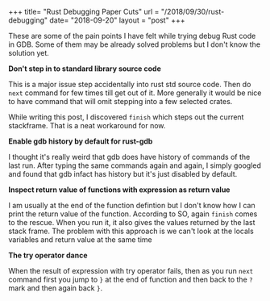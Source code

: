+++
title= "Rust Debugging Paper Cuts"
url = "/2018/09/30/rust-debugging"
date= "2018-09-20"
layout = "post"
+++

These are some of the pain points I have felt while trying debug Rust code in GDB. Some of them
may be already solved problems but I don't know the solution yet.

<!--more-->

**Don't step in to standard library source code**

This is a major issue step accidentally into rust std source code. Then do `next` command for few times
till get out of it. More generally it would be nice to have command that will omit stepping into a few
selected crates.

While writing this post, I discovered `finish` which steps out the current stackframe. That is a neat
workaround for now.

**Enable gdb history by default for rust-gdb**

I thought it's really weird that gdb does have history of commands of the last run. After typing the same
commands again and again, I simply googled and found that gdb infact has history but it's just disabled
by default.

**Inspect return value of functions with expression as return value**

I am usually at the end of the function defintion but I don't know how I can print the return value of the function.
According to SO, again `finish` comes to the rescue. When you run it, it also gives the values returned by the
last stack frame. The problem with this approach is we can't look at the locals variables and return value at the same time

**The try operator dance**

When the result of expression with try operator fails, then as you run `next` command first you jump to
`}` at the end of function and then back to the `?` mark and then again back `}`.

